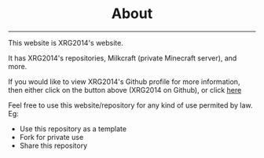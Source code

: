 <h1 align="center"><b> About </b></h1>

___

This website is XRG2014's website.

It has XRG2014's repositories, Milkcraft (private Minecraft server), and more.

If you would like to view XRG2014's Github profile for more information, then either click on the button above (XRG2014 on Github), or click [here](https://github.com/XRG2014)

Feel free to use this website/repository for any kind of use permited by law. Eg:
  - Use this repository as a template
  - Fork for private use
  - Share this repository
